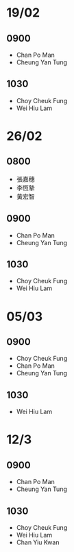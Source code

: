 # 19/02
## 0900
- Chan Po Man
- Cheung Yan Tung
  
## 1030
- Choy Cheuk Fung
- Wei Hiu Lam

# 26/02
## 0800
- 張嘉穗
- 李恆摯
- 黃宏智

## 0900
- Chan Po Man
- Cheung Yan Tung
  
## 1030
- Choy Cheuk Fung
- Wei Hiu Lam

# 05/03
## 0900
- Choy Cheuk Fung
- Chan Po Man
- Cheung Yan Tung

## 1030
- Wei Hiu Lam

# 12/3

## 0900
- Chan Po Man
- Cheung Yan Tung

## 1030
- Choy Cheuk Fung
- Wei Hiu Lam
- Chan Yiu Kwan
